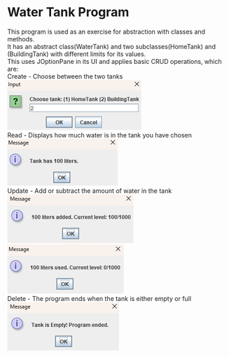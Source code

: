 # Water Tank Program
This program is used as an exercise for abstraction with classes and methods. <br>
It has an abstract class(WaterTank) and two subclasses(HomeTank) and (BuildingTank) with different limits for its values. <br>
This uses JOptionPane in its UI and applies basic CRUD operations, which are: <br>
Create - Choose between the two tanks <br>
![Screenshot 1](<images/waterTank (1).png>) <br>
Read - Displays how much water is in the tank you have chosen <br>
![Screenshot 2](<images/waterTank (2).png>) <br>
Update - Add or subtract the amount of water in the tank <br>
![Screenshot 3](<images/waterTank (5).png>) <br>
![Screenshot 4](<images/waterTank (4).png>) <br>
Delete - The program ends when the tank is either empty or full <br>
![Screenshot 5](<images/waterTank (3).png>) 
